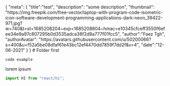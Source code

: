 <meta>
{
    "meta": {
"title":"test",
"description": "some description",
"thumbnail": "https://img.freepik.com/free-vector/laptop-with-program-code-isometric-icon-software-development-programming-applications-dark-neon_39422-971.jpg?w=740&t=st=1685208204~exp=1685208804~hmac=e10345cfceff3550f6efee34e9a97c807295b0d3535adca38f2d8a777f01fcc5",
"author":"Faez Tgh",
"authorAvatar": "https://avatars.githubusercontent.com/u/50200066?s=400&u=f52a5be08dfaf61e43bc12ef4470dd7859f7dd2f&v=4",
"date":"12-06-2021"
    }
}
<meta>
# Folder first

`code example`

lorem ipsum

```ts
import HI from "react/hi";
```
